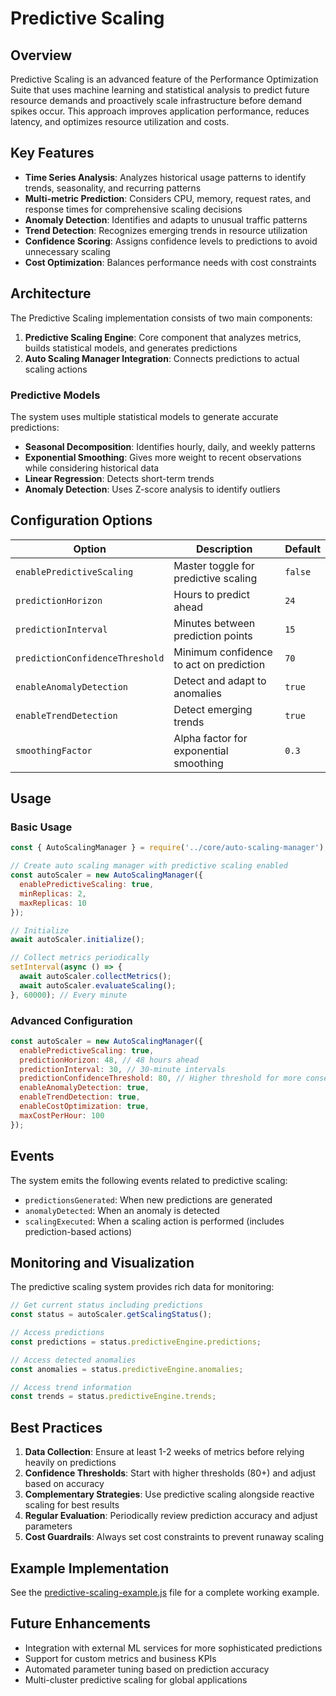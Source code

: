 # Predictive Scaling

## Overview

Predictive Scaling is an advanced feature of the Performance Optimization Suite that uses machine learning and statistical analysis to predict future resource demands and proactively scale infrastructure before demand spikes occur. This approach improves application performance, reduces latency, and optimizes resource utilization and costs.

## Key Features

- **Time Series Analysis**: Analyzes historical usage patterns to identify trends, seasonality, and recurring patterns
- **Multi-metric Prediction**: Considers CPU, memory, request rates, and response times for comprehensive scaling decisions
- **Anomaly Detection**: Identifies and adapts to unusual traffic patterns
- **Trend Detection**: Recognizes emerging trends in resource utilization
- **Confidence Scoring**: Assigns confidence levels to predictions to avoid unnecessary scaling
- **Cost Optimization**: Balances performance needs with cost constraints

## Architecture

The Predictive Scaling implementation consists of two main components:

1. **Predictive Scaling Engine**: Core component that analyzes metrics, builds statistical models, and generates predictions
2. **Auto Scaling Manager Integration**: Connects predictions to actual scaling actions

### Predictive Models

The system uses multiple statistical models to generate accurate predictions:

- **Seasonal Decomposition**: Identifies hourly, daily, and weekly patterns
- **Exponential Smoothing**: Gives more weight to recent observations while considering historical data
- **Linear Regression**: Detects short-term trends
- **Anomaly Detection**: Uses Z-score analysis to identify outliers

## Configuration Options

| Option | Description | Default |
|--------|-------------|---------|
| `enablePredictiveScaling` | Master toggle for predictive scaling | `false` |
| `predictionHorizon` | Hours to predict ahead | `24` |
| `predictionInterval` | Minutes between prediction points | `15` |
| `predictionConfidenceThreshold` | Minimum confidence to act on prediction | `70` |
| `enableAnomalyDetection` | Detect and adapt to anomalies | `true` |
| `enableTrendDetection` | Detect emerging trends | `true` |
| `smoothingFactor` | Alpha factor for exponential smoothing | `0.3` |

## Usage

### Basic Usage

```javascript
const { AutoScalingManager } = require('../core/auto-scaling-manager');

// Create auto scaling manager with predictive scaling enabled
const autoScaler = new AutoScalingManager({
  enablePredictiveScaling: true,
  minReplicas: 2,
  maxReplicas: 10
});

// Initialize
await autoScaler.initialize();

// Collect metrics periodically
setInterval(async () => {
  await autoScaler.collectMetrics();
  await autoScaler.evaluateScaling();
}, 60000); // Every minute
```

### Advanced Configuration

```javascript
const autoScaler = new AutoScalingManager({
  enablePredictiveScaling: true,
  predictionHorizon: 48, // 48 hours ahead
  predictionInterval: 30, // 30-minute intervals
  predictionConfidenceThreshold: 80, // Higher threshold for more conservative scaling
  enableAnomalyDetection: true,
  enableTrendDetection: true,
  enableCostOptimization: true,
  maxCostPerHour: 100
});
```

## Events

The system emits the following events related to predictive scaling:

- `predictionsGenerated`: When new predictions are generated
- `anomalyDetected`: When an anomaly is detected
- `scalingExecuted`: When a scaling action is performed (includes prediction-based actions)

## Monitoring and Visualization

The predictive scaling system provides rich data for monitoring:

```javascript
// Get current status including predictions
const status = autoScaler.getScalingStatus();

// Access predictions
const predictions = status.predictiveEngine.predictions;

// Access detected anomalies
const anomalies = status.predictiveEngine.anomalies;

// Access trend information
const trends = status.predictiveEngine.trends;
```

## Best Practices

1. **Data Collection**: Ensure at least 1-2 weeks of metrics before relying heavily on predictions
2. **Confidence Thresholds**: Start with higher thresholds (80+) and adjust based on accuracy
3. **Complementary Strategies**: Use predictive scaling alongside reactive scaling for best results
4. **Regular Evaluation**: Periodically review prediction accuracy and adjust parameters
5. **Cost Guardrails**: Always set cost constraints to prevent runaway scaling

## Example Implementation

See the [predictive-scaling-example.js](../examples/predictive-scaling-example.js) file for a complete working example.

## Future Enhancements

- Integration with external ML services for more sophisticated predictions
- Support for custom metrics and business KPIs
- Automated parameter tuning based on prediction accuracy
- Multi-cluster predictive scaling for global applications

